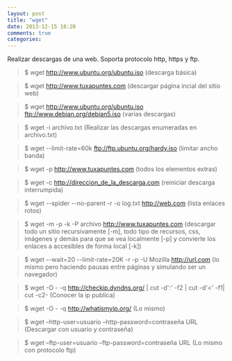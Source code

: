 ```yaml
---
layout: post
title: "wget"
date: 2013-12-15 18:20
comments: true
categories: 
---
```

Realizar descargas de una web. Soporta protocolo http, https y ftp.

>$ wget http://www.ubuntu.org/ubuntu.iso  (descarga básica)

>$ wget http://www.tuxapuntes.com (descargar página incial del sitio web)

>$ wget http://www.ubuntu.org/ubuntu.iso ftp://www.debian.org/debian5.iso (varias descargas)

>$ wget -i archivo.txt  (Realizar las descargas enumeradas en archivo.txt)

>$ wget --limit-rate=60k ftp://ftp.ubuntu.org/hardy.iso (limitar ancho banda)

>$ wget -p http://www.tuxapuntes.com (todos los elementos extras)

>$ wget -c http://direccion_de_la_descarga.com (reiniciar descarga interrumpida)

>$ wget --spider  --no-parent -r -o log.txt http://web.com (lista enlaces rotos)

>$ wget -m -p -k -P archivo http://www.tuxapuntes.com (descargar todo un sitio recursivamente [-m], todo tipo de recursos, css, imágenes y demás para que se vea localmente [-p] y convierte los enlaces a accesibles de forma local [-k])

>$ wget --wait=20 --limit-rate=20K -r -p -U Mozilla http://url.com (lo mismo pero haciendo pausas entre páginas y simulando ser un navegador)

>$ wget -O - -q http://checkip.dyndns.org/ | cut -d':' -f2 | cut -d'<' -f1| cut -c2- (Conocer la ip publica)

>$ wget -O - -q http://whatismyip.org/ (Lo mismo)

>$ wget –http-user=usuario –http-password=contraseña URL (Descargar con usuario y contraseña)

>$ wget –ftp-user=usuario –ftp-password=contraseña URL (Lo mismo con protocolo ftp)

